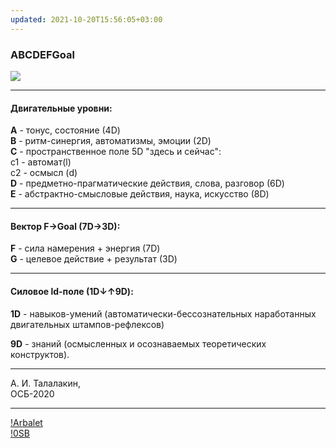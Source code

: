 ```yaml
---
updated: 2021-10-20T15:56:05+03:00
---
```


### ABCDEFGoal  
![](https://telegra.ph/file/591dc1e98963a1b24f844.jpg)
***  
#### Двигательные уровни:   
__A__ - тонус, состояние (4D)   
__B__ - ритм-синергия, автоматизмы, эмоции (2D)   
__C__ - пространственное поле 5D "здесь и сейчас":    
c1 - автомат(l)   
c2 - осмысл (d)  
__D__ - предметно-прагматические действия, слова, разговор (6D)   
__E__ - абстрактно-смысловые действия, наука, искусство (8D)   
***  
#### Вектор F→Goal (7D→3D):   
__F__ - сила намерения + энергия (7D)   
__G__ - целевое действие + результат (3D)   
***   
#### Силовое ld-поле (1D↓↑9D):      
__1D__ - навыков-умений (автоматически-бессознательных наработанных двигательных штампов-рефлексов)   

__9D__ - знаний (осмысленных и осознаваемых теоретических конструктов).  
***
А. И. Талалакин,   
ОСБ-2020   
***
[!Arbalet](!Arbalet.md)  
[!0SB](!0SB.md)

